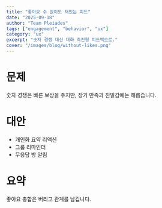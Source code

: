 ```yaml
---
title: "좋아요 수 없이도 재밌는 피드"
date: "2025-09-18"
author: "Team Pleiades"
tags: ["engagement", "behavior", "ux"]
category: "ux"
excerpt: "숫자 경쟁 대신 대화 촉진형 피드백으로."
cover: "/images/blog/without-likes.png"
---
```

# 문제
숫자 경쟁은 빠른 보상을 주지만, 장기 만족과 친밀감에는 해롭습니다.

# 대안
- 개인화 요약 리액션
- 그룹 리마인더
- 무응답 방 알림

# 요약
좋아요 총합은 버리고 관계를 남깁니다.

